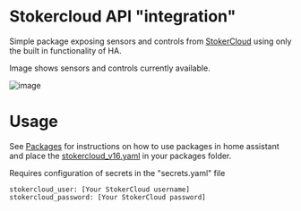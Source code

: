 # Stokercloud API "integration"

Simple package exposing sensors and controls from [StokerCloud](https://stokercloud.dk/) using only the built in functionality of HA.

Image shows sensors and controls currently available.

![image](https://github.com/CTNielsen/homeassistant/assets/25704712/d0a4576e-8611-4719-b953-60f25bf8f72b)

# Usage
See [Packages](../) for instructions on how to use packages in home assistant and place the [stokercloud_v16.yaml](stokercloud_v16.yaml) in your packages folder.

Requires configuration of secrets in the "secrets.yaml" file
```
stokercloud_user: [Your StokerCloud username]
stokercloud_password: [Your StokerCloud password]
```
